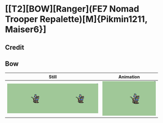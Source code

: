 # [\[T2\]\[BOW\]\[Ranger\]\(FE7 Nomad Trooper Repalette\)\[M\]{Pikmin1211, Maiser6}]

## Credit


	
## Bow

| Still | Animation |
| :---: | :-------: |
| ![Bow still](./Bow_000.png) | ![Bow animation](./Bow.gif) |
